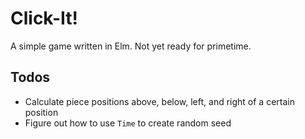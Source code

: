 # Click-It!

A simple game written in Elm. Not yet ready for primetime.

## Todos

- Calculate piece positions above, below, left, and right of a certain position
- Figure out how to use `Time` to create random seed
